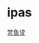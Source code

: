 # ipas

[赏鱼贷](itms-services://?action=download-manifest&url=https://raw.githubusercontent.com/13731160065/DuoLaYunIPA/master/dlydis.plist)

